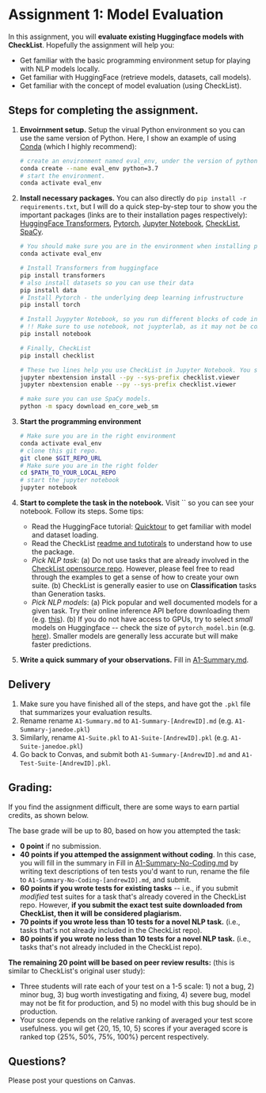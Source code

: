 # Assignment 1: Model Evaluation

In this assignment, you will **evaluate existing Huggingface models with CheckList**. Hopefully the assignment will help you:

- Get familiar with the basic programming environment setup for playing with NLP models locally.
- Get familiar with HuggingFace (retrieve models, datasets, call models).
- Get familiar with the concept of model evaluation (using CheckList).

## Steps for completing the assignment.

1. **Envoirnment setup.** Setup the virual Python environment so you can use the same version of Python. Here, I show an example of using [Conda](https://conda.io/projects/conda/en/latest/user-guide/getting-started.html#before-you-start) (which I highly recommend):

   ```sh
   # create an environment named eval_env, under the version of python 3.7
   conda create --name eval_env python=3.7
   # start the environment.
   conda activate eval_env
   ```

2. **Install necessary packages.** You can also directly do `pip install -r requirements.txt`, but I will do a quick step-by-step tour to show you the important packages (links are to their installation pages respectively): [HuggingFace Transformers](https://github.com/huggingface/transformers/blob/main/README.md#installation), [Pytorch](https://pytorch.org/get-started/locally/#start-locally), [Jupyter Notebook](https://jupyter.org/install), [CheckList](https://github.com/marcotcr/checklist), [SpaCy](https://spacy.io/).

   ```sh
   # You should make sure you are in the environment when installing packages.
   conda activate eval_env

   # Install Transformers from huggingface
   pip install transformers
   # also install datasets so you can use their data
   pip install data
   # Install Pytorch - the underlying deep learning infrustructure
   pip install torch

   # Install Juypyter Notebook, so you run different blocks of code interactively.
   # !! Make sure to use notebook, not juypterlab, as it may not be compatible with CheckList.
   pip install notebook

   # Finally, CheckList
   pip install checklist

   # These two lines help you use CheckList in Jupyter Notebook. You should still run them if you did `pip install -r requirements.txt`.
   jupyter nbextension install --py --sys-prefix checklist.viewer
   jupyter nbextension enable --py --sys-prefix checklist.viewer

   # make sure you can use SpaCy models.
   python -m spacy download en_core_web_sm
   ```

3. **Start the programming environment**

   ```sh
   # Make sure you are in the right environment
   conda activate eval_env
   # clone this git repo.
   git clone $GIT_REPO_URL
   # Make sure you are in the right folder
   cd $PATH_TO_YOUR_LOCAL_REPO
   # start the jupyter notebook
   jupyter notebook
   ```

4. **Start to complete the task in the notebook.** Visit `` so you can see your notebook. Follow its steps. Some tips:

   - Read the HuggingFace tutorial: [Quicktour](https://github.com/huggingface/notebooks/blob/main/transformers_doc/en/quicktour.ipynb) to get familiar with model and dataset loading.
   - Read the CheckList [readme and tutotirals](https://github.com/marcotcr/checklist) to understand how to use the package.
   - _Pick NLP task_: (a) Do not use tasks that are already involved in the [CheckList opensource repo](https://github.com/marcotcr/checklist/tree/master/notebooks). However, please feel free to read through the examples to get a sense of how to create your own suite. (b) CheckList is generally easier to use on **Classification** tasks than Generation tasks.
   - _Pick NLP models_: (a) Pick popular and well documented models for a given task. Try their online inference API before downloading them (e.g. [this](https://huggingface.co/bert-base-cased)).
     (b) If you do not have access to GPUs, try to select _small_ models on Huggingface -- check the size of `pytorch_model.bin` (e.g. [here](https://huggingface.co/distilbert-base-uncased-finetuned-sst-2-english/tree/main)). Smaller models are generally less accurate but will make faster predictions.

5. **Write a quick summary of your observations.** Fill in [A1-Summary.md](./A1-Summary.md).

## Delivery

1. Make sure you have finished all of the steps, and have got the `.pkl` file that summarizes your evaluation results.
2. Rename rename `A1-Summary.md` to `A1-Summary-[AndrewID].md` (e.g. `A1-Summary-janedoe.pkl`)
3. Similarly, rename `A1-Suite.pkl` to `A1-Suite-[AndrewID].pkl` (e.g. `A1-Suite-janedoe.pkl`)
4. Go back to Convas, and submit both `A1-Summary-[AndrewID].md` and `A1-Test-Suite-[AndrewID].pkl`.

## Grading:

If you find the assignment difficult, there are some ways to earn partial credits, as shown below.

The base grade will be up to 80, based on how you attempted the task:

- **0 point** if no submission.
- **40 points if you attemped the assignment without coding**. In this case, you will fill in the summary in Fill in [A1-Summary-No-Coding.md](./A1-Summary-No-Coding.md) by writing text descriptions of ten tests you'd want to run, rename the file to `A1-Summary-No-Coding-[andrewID].md`, and submit.
- **60 points if you wrote tests for existing tasks** -- i.e., if you submit _modified_ test suites for a task that's already covered in the CheckList repo. However, **if you submit the exact test suite downloaded from CheckList, then it will be considered plagiarism.**
- **70 points if you wrote less than 10 tests for a novel NLP task.** (i.e., tasks that's not already included in the CheckList repo).
- **80 points if you wrote no less than 10 tests for a novel NLP task.** (i.e., tasks that's not already included in the CheckList repo).

**The remaining 20 point will be based on peer review results:** (this is similar to CheckList's original user study):

- Three students will rate each of your test on a 1-5 scale: 1) not a bug, 2) minor bug, 3) bug worth investigating and fixing, 4) severe bug, model may not be fit for production, and 5) no model with this bug should be in production.
- Your score depends on the relative ranking of averaged your test score usefulness. you wil get {20, 15, 10, 5} scores if your averaged score is ranked top {25%, 50%, 75%, 100%} percent respectively.

## Questions?

Please post your questions on Canvas.

